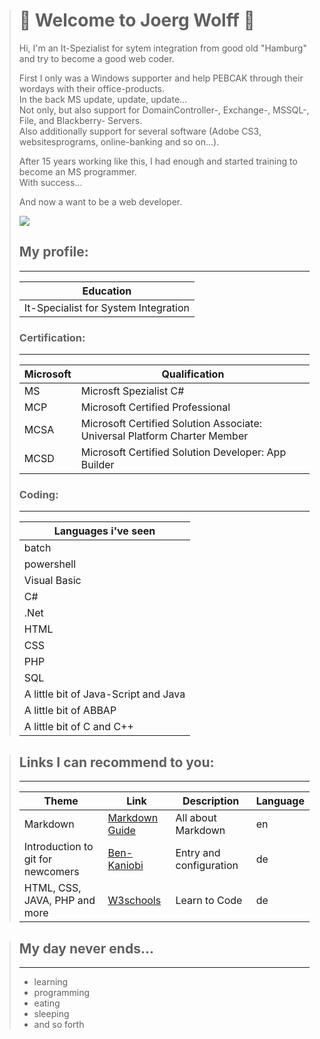 > # 🐺 Welcome to Joerg Wolff 🐺
>
> Hi, I'm an It-Spezialist for sytem integration from good old "Hamburg" and try to become a good web coder.
>
> First I only was a Windows supporter and help PEBCAK through their wordays with their office-products.<br>
> In the back MS update, update, update...<br>
> Not only, but also support for DomainController-, Exchange-, MSSQL-, File, and Blackberry- Servers.<br>
> Also additionally support for several software (Adobe CS3, websitesprograms, online-banking and so on...).
>
> After 15 years working like this, I had enough and started training to become an MS programmer.<br>
> With success...
>
> And now a want to be a web developer.
>
> ![](https://img.freepik.com/vektoren-kostenlos/ethnischer-wolfskopf-mit-roetlichen-toenen_23-2147646226.jpg?size=338&ext=jpg&ga=GA1.2.803631228.1668440244)
>
> ## My profile:
>
> ---
>
> | Education                            |
> | ------------------------------------ |
> | It-Specialist for System Integration |
>
> ### Certification:
>
> ---
>
> | Microsoft | Qualification                                                             |
> | --------- | ------------------------------------------------------------------------- |
> | MS        | Microsft Spezialist C#                                                    |
> | MCP       | Microsoft Certified Professional                                          |
> | MCSA      | Microsoft Certified Solution Associate: Universal Platform Charter Member |
> | MCSD      | Microsoft Certified Solution Developer: App Builder                       |
>
> ### Coding:
>
> ---
>
> | Languages i've seen                  |
> | ------------------------------------ |
> | batch                                |
> | powershell                           |
> | Visual Basic                         |
> | C#                                   |
> | .Net                                 |
> | HTML                                 |
> | CSS                                  |
> | PHP                                  |
> | SQL                                  |
> | A little bit of Java-Script and Java |
> | A little bit of ABBAP                |
> | A little bit of C and C++            |

> ## Links I can recommend to you:
>
> ---
>
> | Theme                             | Link                                                                                                          | Description             | Language |
> | --------------------------------- | ------------------------------------------------------------------------------------------------------------- | ----------------------- | -------- |
> | Markdown                          | [Markdown Guide](https://www.markdownguide.org/ "How to create markup files")                                 | All about Markdown      | en       |
> | Introduction to git for newcomers | [Ben-Kaniobi](https://gist.github.com/Ben-Kaniobi/c528376a76765e99058c "Einführung in git für Neueinsteiger") | Entry and configuration | de       |
> | HTML, CSS, JAVA, PHP and more     | [W3schools](https://www.w3schools.com)                                                                        | Learn to Code           | de       |

> ## My day never ends...
>
> ---
>
> - learning
> - programming
> - eating
> - sleeping
> - and so forth
